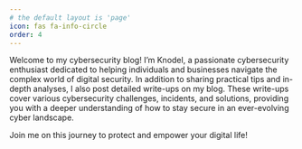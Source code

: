 ```yaml
---
# the default layout is 'page'
icon: fas fa-info-circle
order: 4
---
```


Welcome to my cybersecurity blog! I’m Knodel, a passionate cybersecurity enthusiast dedicated to helping individuals and businesses navigate the complex world of digital security. In addition to sharing practical tips and in-depth analyses, I also post detailed write-ups on my blog. These write-ups cover various cybersecurity challenges, incidents, and solutions, providing you with a deeper understanding of how to stay secure in an ever-evolving cyber landscape.

Join me on this journey to protect and empower your digital life!

